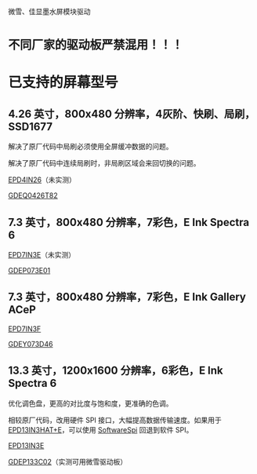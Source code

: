 微雪、佳显墨水屏模块驱动

# `不同厂家的驱动板严禁混用！！！`

# 已支持的屏幕型号

## 4.26 英寸，800x480 分辨率，4灰阶、快刷、局刷，SSD1677

解决了原厂代码中局刷必须使用全屏缓冲数据的问题。

解决了原厂代码中连续局刷时，非局刷区域会来回切换的问题。

[EPD4IN26](https://www.waveshare.net/shop/4.26inch-e-Paper.htm)（未实测）

[GDEQ0426T82](https://www.good-display.cn/product/452.html)

## 7.3 英寸，800x480 分辨率，7彩色，E Ink Spectra 6

[EPD7IN3E](https://www.waveshare.net/shop/7.3inch-e-Paper-E.htm)（未实测）

[GDEP073E01](https://www.good-display.cn/product/520.html)

## 7.3 英寸，800x480 分辨率，7彩色，E Ink Gallery ACeP

[EPD7IN3F](https://www.waveshare.net/shop/7.3inch-e-Paper-F.htm)

[GDEY073D46](https://www.good-display.cn/blank7.html?productId=438)

## 13.3 英寸，1200x1600 分辨率，6彩色，E Ink Spectra 6

优化调色盘，更高的对比度与饱和度，更准确的色调。

相较原厂代码，改用硬件 SPI 接口，大幅提高数据传输速度。如果用于 [EPD13IN3HAT+E](https://www.waveshare.net/shop/13.3inch-e-Paper-HAT-Plus-E.htm)，可以使用 [SoftwareSpi](https://github.com/dotnet/iot/tree/main/src/devices/SoftwareSpi) 回退到软件 SPI。

[EPD13IN3E](https://www.waveshare.net/shop/13.3inch-e-Paper-E.htm)

[GDEP133C02](https://www.good-display.cn/product/503.html)（实测可用微雪驱动板）
